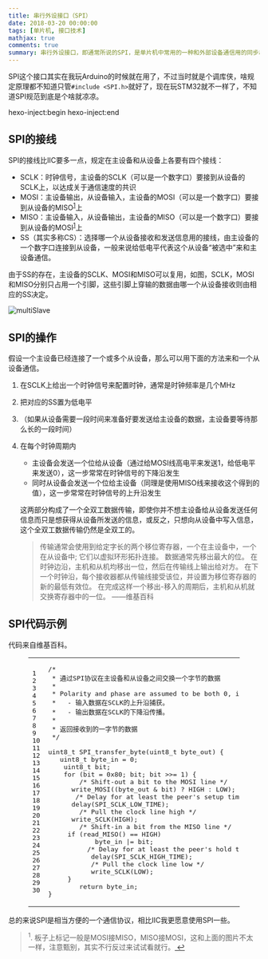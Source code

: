 ```yaml
---
title: 串行外设接口（SPI）
date: 2018-03-20 00:00:00
tags: [单片机, 接口技术]
mathjax: true
comments: true
summary: 串行外设接口，即通常所说的SPI，是单片机中常用的一种和外部设备通信用的同步串行通信接口规范，常用于和SD卡，LCD屏幕等设备的通信中。
---
```

<p>SPI这个接口其实在我玩Arduino的时候就在用了，不过当时就是个调库侠，啥规定原理都不知道只管<code>#include &lt;SPI.h&gt;</code>就好了，现在玩STM32就不一样了，不知道SPI规范到底是个啥就凉凉。</p>
 hexo-inject:begin  hexo-inject:end <h2 id="SPI的接线"><a class="headerlink" href="#SPI的接线" title="SPI的接线"></a>SPI的接线</h2><p>SPI的接线比IIC要多一点，规定在主设备和从设备上各要有四个接线：</p>
<ul>
<li>SCLK：时钟信号，主设备的SCLK（可以是一个数字口）要接到从设备的SCLK上，以达成关于通信速度的共识</li>
<li>MOSI：主设备输出，从设备输入，主设备的MOSI（可以是一个数字口）要接到从设备的MISO<sup><a href="#fn_1" id="reffn_1">1</a></sup>上</li>
<li>MISO：主设备输入，从设备输出，主设备的MISO（可以是一个数字口）要接到从设备的MOSI<sup><a href="#fn_1" id="reffn_1">1</a></sup>上</li>
<li>SS（其实多称CS）：选择哪一个从设备接收和发送信息用的接线，由主设备的一个数字口连接到从设备，一般来说给低电平代表这个从设备“被选中”来和主设备通信。</li>
</ul>
<p>由于SS的存在，主设备的SCLK、MOSI和MISO可以复用，如图，SCLK，MOSI和MISO分别只占用一个引脚，这些引脚上穿输的数据由哪一个从设备接收则由相应的SS决定。</p>
<p><img alt="multiSlave" src="./multiSlave.png"/></p>
<h2 id="SPI的操作"><a class="headerlink" href="#SPI的操作" title="SPI的操作"></a>SPI的操作</h2><p>假设一个主设备已经连接了一个或多个从设备，那么可以用下面的方法来和一个从设备通信。</p>
<ol>
<li><p>在SCLK上给出一个时钟信号来配置时钟，通常是时钟频率是几个MHz</p>
</li>
<li><p>把对应的SS置为低电平</p>
</li>
<li><p>（如果从设备需要一段时间来准备好要发送给主设备的数据，主设备要等待那么长的一段时间）</p>
</li>
<li><p>在每个时钟周期内</p>
<ul>
<li>主设备会发送一个位给从设备（通过给MOSI线高电平来发送1，给低电平来发送0），这一步常常在时钟信号的下降沿发生</li>
<li>同时从设备会发送一个位给主设备（同理是使用MISO线来接收这个得到的值），这一步常常在时钟信号的上升沿发生</li>
</ul>
<p>这两部分构成了一个全双工数据传输，即使你并不想主设备给从设备发送任何信息而只是想获得从设备所发送的信息，或反之，只想向从设备中写入信息，这个全双工数据传输仍然是全双工的。</p>
<blockquote>
<p>传输通常会使用到给定字长的两个移位寄存器，一个在主设备中，一个在从设备中; 它们以虚拟环形拓扑连接。 数据通常先移出最大的位。 在时钟边沿，主机和从机均移出一位，然后在传输线上输出给对方。 在下一个时钟沿，每个接收器都从传输线接受该位，并设置为移位寄存器的新的最低有效位。 在完成这样一个移出-移入的周期后，主机和从机就交换寄存器中的一位。 ——维基百科</p>
</blockquote>
</li>
</ol>
<h2 id="SPI代码示例"><a class="headerlink" href="#SPI代码示例" title="SPI代码示例"></a>SPI代码示例</h2><p>代码来自维基百科。</p>
<figure class="highlight c"><table><tr><td class="gutter"><pre><span class="line">1</span><br/><span class="line">2</span><br/><span class="line">3</span><br/><span class="line">4</span><br/><span class="line">5</span><br/><span class="line">6</span><br/><span class="line">7</span><br/><span class="line">8</span><br/><span class="line">9</span><br/><span class="line">10</span><br/><span class="line">11</span><br/><span class="line">12</span><br/><span class="line">13</span><br/><span class="line">14</span><br/><span class="line">15</span><br/><span class="line">16</span><br/><span class="line">17</span><br/><span class="line">18</span><br/><span class="line">19</span><br/><span class="line">20</span><br/><span class="line">21</span><br/><span class="line">22</span><br/><span class="line">23</span><br/><span class="line">24</span><br/><span class="line">25</span><br/><span class="line">26</span><br/><span class="line">27</span><br/><span class="line">28</span><br/><span class="line">29</span><br/><span class="line">30</span><br/></pre></td><td class="code"><pre><span class="line"><span class="comment">/*</span></span><br/><span class="line"><span class="comment"> * 通过SPI协议在主设备和从设备之间交换一个字节的数据</span></span><br/><span class="line"><span class="comment"> *</span></span><br/><span class="line"><span class="comment"> * Polarity and phase are assumed to be both 0, i.e.:</span></span><br/><span class="line"><span class="comment"> *   - 输入数据在SCLK的上升沿捕获。</span></span><br/><span class="line"><span class="comment"> *   - 输出数据在SCLK的下降沿传播。</span></span><br/><span class="line"><span class="comment"> *</span></span><br/><span class="line"><span class="comment"> * 返回接收到的一字节的数据</span></span><br/><span class="line"><span class="comment"> */</span></span><br/><span class="line"></span><br/><span class="line"><span class="keyword">uint8_t</span> SPI_transfer_byte(<span class="keyword">uint8_t</span> byte_out) {</span><br/><span class="line">	<span class="keyword">uint8_t</span> byte_in = <span class="number">0</span>;</span><br/><span class="line">	<span class="keyword">uint8_t</span> bit;</span><br/><span class="line">	<span class="keyword">for</span> (bit = <span class="number">0x80</span>; bit; bit &gt;&gt;= <span class="number">1</span>) {</span><br/><span class="line">		<span class="comment">/* Shift-out a bit to the MOSI line */</span></span><br/><span class="line">		write_MOSI((byte_out &amp; bit) ? HIGH : LOW);</span><br/><span class="line">		<span class="comment">/* Delay for at least the peer's setup time */</span></span><br/><span class="line">		delay(SPI_SCLK_LOW_TIME);</span><br/><span class="line">		<span class="comment">/* Pull the clock line high */</span></span><br/><span class="line">		write_SCLK(HIGH);</span><br/><span class="line">		<span class="comment">/* Shift-in a bit from the MISO line */</span></span><br/><span class="line">		<span class="keyword">if</span> (read_MISO() == HIGH)</span><br/><span class="line">			byte_in |= bit;</span><br/><span class="line">			<span class="comment">/* Delay for at least the peer's hold time */</span></span><br/><span class="line">			delay(SPI_SCLK_HIGH_TIME);</span><br/><span class="line">			<span class="comment">/* Pull the clock line low */</span></span><br/><span class="line">			write_SCLK(LOW);</span><br/><span class="line">		}</span><br/><span class="line">		<span class="keyword">return</span> byte_in;</span><br/><span class="line">}</span><br/></pre></td></tr></table></figure>
<p>总的来说SPI是相当方便的一个通信协议，相比IIC我更愿意使用SPI一些。</p>
<blockquote id="fn_1">
<sup>1</sup>. 板子上标记一般是MOSI接MISO，MISO接MOSI，这和上面的图片不太一样，注意甄别，其实不行反过来试试看就行。<a href="#reffn_1" title="Jump back to footnote [1] in the text."> ↩</a>
</blockquote>

